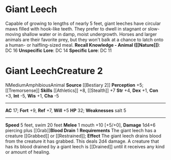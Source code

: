 ﻿---
ac: '17'
alignment: N
all_resistance: null
burrow_speed: null
charisma: '-5'
climb_speed: null
constitution: '+3'
creature_ability:
- Blood Drain
creature_family: '[[DATABASE/monsterfamily/Leech|Leech]]'
description: 'Capable of growing to lengths of nearly 5 feet, giant leeches have circular
  maws filled with hook-like teeth. They prefer to dwell in stagnant or slow-moving
  shallow water or in damp, moist undergrowth. Horses and larger animals are their
  favorite prey, but they won''t balk at a chance to latch onto a human- or halfling-sized
  meal.<br/><br/><b><u>Recall Knowledge - Animal</u> ( [[DATABASE/skill/Nature|Nature]]
  )</b>: DC 16<br/><b><u>Unspecific Lore</u></b>: DC 14<br/><b><u>Specific Lore</u></b>:
  DC 11'
dexterity: '+1'
element: null
fly_speed: null
fortitude: '+9'
hardness: null
hp: '32'
id: '711'
immunity: null
intelligence: '-5'
land_speed: '5'
language: null
level: '2'
max_speed: '20'
name: Giant Leech
perception: '+5'
rarity: Common
reflex: '+7'
resistance: null
rus_type_level: null
school: null
sense:
- '[[DATABASE/monsterability/Tremorsense|tremorsense 30 feet]]'
size: Medium
skill:
- '[[DATABASE/skill/Athletics|Athletics]] +8'
- '[[DATABASE/skill/Stealth|Stealth]] +7'
source: '[[DATABASE/source/Bestiary 2|Bestiary 2]]'
speed:
- 5 feet
- swim 20 feet
spell: null
strength: '+4'
strength_req: '4'
strongest_save:
- Fortitude
swim_speed: '20'
trait:
- '[[DATABASE/trait/Amphibious|Amphibious]]'
- '[[DATABASE/trait/Animal|Animal]]'
type: Creature
vision: null
weakest_save:
- Will
weakness:
- salt 5
will: '+5'
wisdom: '+1'

---
# Giant Leech

Capable of growing to lengths of nearly 5 feet, giant leeches have circular maws filled with hook-like teeth. They prefer to dwell in stagnant or slow-moving shallow water or in damp, moist undergrowth. Horses and larger animals are their favorite prey, but they won't balk at a chance to latch onto a human- or halfling-sized meal.
**Recall Knowledge - Animal ([[Nature]])**: DC 16
**Unspecific Lore**: DC 14
**Specific Lore**: DC 11

# Giant Leech<span class="item-type">Creature 2</span>

<span class="trait-alignment item-trait">N</span><span class="trait-size item-trait">Medium</span><span class="item-trait">Amphibious</span><span class="item-trait">Animal</span>
**Source** [[Bestiary 2]] 
**Perception** +5; [[Tremorsense]]
**Skills** [[Athletics]] +8, [[Stealth]] +7
**Str** +4, **Dex** +1, **Con** +3, **Int** -5, **Wis** +1, **Cha** -5

---
**AC** 17; **Fort** +9, **Ref** +7, **Will** +5
**HP** 32; **Weaknesses** salt 5

---
**Speed** 5 feet, swim 20 feet
<span class="in-box-ability">**Melee** <span class="action-icon">1</span> mouth +10 [+5/+0], **Damage** 1d4+6 piercing plus [[Grab]]</span><span class="in-box-ability">**Blood Drain** <span class="action-icon">1</span> **Requirements** The giant leech has a creature [[Grabbed]] or [[Restrained]]; **Effect** The giant leech drains blood from the creature it has grabbed. This deals 2d4 damage. A creature that has its blood drained by a giant leech is [[Drained]] until it receives any kind or amount of healing.</span>